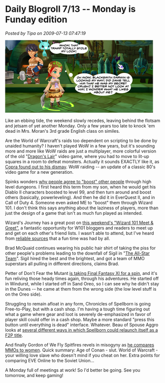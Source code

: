 # Daily Blogroll 7/13 -- Monday is Funday edition

*Posted by Tipa on 2009-07-13 07:47:19*

![No matter what gender or profession, everyone in Draconica Online wears pretty much the same outfit...](../uploads/2009/07/blacksmithdarwin.jpg "No matter what gender or profession, everyone in Draconica Online wears pretty much the same outfit...")

Like an ebbing tide, the weekend slowly recedes, leaving behind the flotsam and jetsam of yet another Monday. Only a few years too late to knock 'em dead in Mrs. Moran's 3rd grade English class on similes.

Are the World of Warcraft's raids too dependent on scripting to be done by unaided humanity? I haven't played WoW in a few years, but it's sounding more and more like WoW raids are just a multiplayer, more colorful version of the old "[Dragon's Lair](http://en.wikipedia.org/wiki/Dragon%27s_Lair)" video game, where you had to move to lit-up squares in a room to defeat monsters. Actually it sounds EXACTLY like it, as [Copra found out to his dismay](http://bullcopra.blogspot.com/2009/07/it-sucks-to-be-me.html). WoW raiding -- an update of a classic 80's video game for a new generation. 

Spinks wonders [why people agree to "boost" other people](http://spinksville.wordpress.com/2009/07/13/why-do-people-boost/) through high level dungeons. I first heard this term from my son, when he would get his Diablo II characters boosted to level 99, and then turn around and boost others (basically, powerleveling). And then he did it in EverQuest II, and in Call of Duty 4. Someone even asked ME to "boost" them through Wizard 101. I don't think this says anything about the laziness of players, more than just the design of a game that isn't as much fun played as intended.

Wizard's Journey has a great post on [this weekend's "Wizard 101 Meet & Greet"](http://wizardsjourney.wordpress.com/2009/07/12/meet-and-greet/), a fantastic opportunity for W101 bloggers and readers to meet up and get on each other's friend lists. I wasn't able to attend, but I've heard from [reliable sources](http://thefriendlynecromancer.blogspot.com/) that a fun time was had by all.

Brad McQuaid continues wearing his public hair shirt of taking the piss for other people's problems leading to the downfall of Sigil in "[The All-Star Team](http://www.bradmcquaid.com/Brad_McQuaid/Blog/Entries/2009/7/12_Vanguard__Post-mortem_Part_2.html)". Sigil hired the best and the brightest, and got a team of MMO superstars all pulling in different directions, claims Brad.

Petter of Don't Fear the Mutant [is taking Final Fantasy XI for a spin](http://blog.dontfearthemutant.com/?p=735), and it's fun reliving those heady times again, through his adventures. He started off in Windurst, while I started off in Sand Oreo, so I can see why he didn't stay in the Dunes -- he came at them from the wrong side (the low level stuff is on the Oreo side).

Struggling to remain afloat in any form, Chronicles of Spellborn is going Free-to-Play, but with a cash shop. I'm having a tough time figuring out what a game where gear and loot is severely de-emphasized in favor of player skill could offer in a cash shop. Maybe a more standard "press this button until everything is dead" interface. Whatever. Beau of Spouse Aggro looks at [several different ways in which Spellborn could relaunch itself as a F2P title](http://epicdolls.com/beauturkey/?p=1776).

And finally Gordon of We Fly Spitfires revels in misogyny as [he compares MMOs to women](http://blog.weflyspitfires.com/2009/07/12/mmorpgs-are-a-lot-like-women/). Quick summary: Age of Conan - slut. World of Warcraft - your willing love slave who doesn't mind if you cheat on her. Extra points for comparing EVE Online to the Soviet Union...

A Monday full of meetings at work! So I'd better be going. See you tomorrow, and keep gaming!

